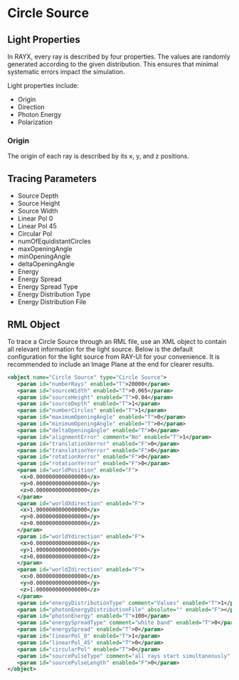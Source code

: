 # Circle Source

## Light Properties

In RAYX, every ray is described by four properties. The values are randomly generated according to the given distribution. This ensures that minimal systematic errors impact the simulation.

Light properties include:
- Origin
- Direction
- Photon Energy
- Polarization

### Origin

The origin of each ray is described by its x, y, and z positions.

## Tracing Parameters

- Source Depth
- Source Height
- Source Width
- Linear Pol 0
- Linear Pol 45
- Circular Pol
- numOfEquidistantCircles
- maxOpeningAngle
- minOpeningAngle
- deltaOpeningAngle
- Energy
- Energy Spread
- Energy Spread Type
- Energy Distribution Type
- Energy Distribution File

## RML Object

To trace a Circle Source through an RML file, use an XML object to contain all relevant information for the light source. Below is the default configuration for the light source from RAY-UI for your convenience. It is recommended to include an Image Plane at the end for clearer results.

```xml
<object name="Circle Source" type="Circle Source">
   <param id="numberRays" enabled="T">20000</param>
   <param id="sourceWidth" enabled="T">0.065</param>
   <param id="sourceHeight" enabled="T">0.04</param>
   <param id="sourceDepth" enabled="T">1</param>
   <param id="numberCircles" enabled="T">1</param>
   <param id="maximumOpeningAngle" enabled="T">0</param>
   <param id="minimumOpeningAngle" enabled="T">0</param>
   <param id="deltaOpeningAngle" enabled="T">0</param>
   <param id="alignmentError" comment="No" enabled="T">1</param>
   <param id="translationXerror" enabled="F">0</param>
   <param id="translationYerror" enabled="F">0</param>
   <param id="rotationXerror" enabled="F">0</param>
   <param id="rotationYerror" enabled="F">0</param>
   <param id="worldPosition" enabled="F">
    <x>0.0000000000000000</x>
    <y>0.0000000000000000</y>
    <z>0.0000000000000000</z>
   </param>
   <param id="worldXdirection" enabled="F">
    <x>1.0000000000000000</x>
    <y>0.0000000000000000</y>
    <z>0.0000000000000000</z>
   </param>
   <param id="worldYdirection" enabled="F">
    <x>0.0000000000000000</x>
    <y>1.0000000000000000</y>
    <z>0.0000000000000000</z>
   </param>
   <param id="worldZdirection" enabled="F">
    <x>0.0000000000000000</x>
    <y>0.0000000000000000</y>
    <z>1.0000000000000000</z>
   </param>
   <param id="energyDistributionType" comment="Values" enabled="T">1</param>
   <param id="photonEnergyDistributionFile" absolute="" enabled="F"></param>
   <param id="photonEnergy" enabled="T">100</param>
   <param id="energySpreadType" comment="white band" enabled="T">0</param>
   <param id="energySpread" enabled="T">0</param>
   <param id="linearPol_0" enabled="T">1</param>
   <param id="linearPol_45" enabled="T">0</param>
   <param id="circularPol" enabled="T">0</param>
   <param id="sourcePulseType" comment="all rays start simultaneously" enabled="T">0</param>
   <param id="sourcePulseLength" enabled="F">0</param>
</object>
```